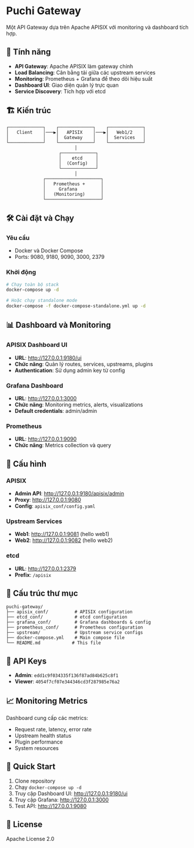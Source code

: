 # Puchi Gateway

Một API Gateway dựa trên Apache APISIX với monitoring và dashboard tích hợp.

## 🚀 Tính năng

- **API Gateway**: Apache APISIX làm gateway chính
- **Load Balancing**: Cân bằng tải giữa các upstream services
- **Monitoring**: Prometheus + Grafana để theo dõi hiệu suất
- **Dashboard UI**: Giao diện quản lý trực quan
- **Service Discovery**: Tích hợp với etcd

## 🏗️ Kiến trúc

```
┌─────────────┐    ┌─────────────┐    ┌─────────────┐
│   Client    │───▶│   APISIX    │───▶│   Web1/2    │
│             │    │  Gateway    │    │  Services   │
└─────────────┘    └─────────────┘    └─────────────┘
                          │
                    ┌─────────────┐
                    │    etcd     │
                    │  (Config)   │
                    └─────────────┘
                          │
              ┌─────────────────────┐
              │   Prometheus +      │
              │     Grafana         │
              │   (Monitoring)      │
              └─────────────────────┘
```

## 🛠️ Cài đặt và Chạy

### Yêu cầu

- Docker và Docker Compose
- Ports: 9080, 9180, 9090, 3000, 2379

### Khởi động

```bash
# Chạy toàn bộ stack
docker-compose up -d

# Hoặc chạy standalone mode
docker-compose -f docker-compose-standalone.yml up -d
```

## 📊 Dashboard và Monitoring

### APISIX Dashboard UI

- **URL**: http://127.0.0.1:9180/ui
- **Chức năng**: Quản lý routes, services, upstreams, plugins
- **Authentication**: Sử dụng admin key từ config

### Grafana Dashboard

- **URL**: http://127.0.0.1:3000
- **Chức năng**: Monitoring metrics, alerts, visualizations
- **Default credentials**: admin/admin

### Prometheus

- **URL**: http://127.0.0.1:9090
- **Chức năng**: Metrics collection và query

## 🔧 Cấu hình

### APISIX

- **Admin API**: http://127.0.0.1:9180/apisix/admin
- **Proxy**: http://127.0.0.1:9080
- **Config**: `apisix_conf/config.yaml`

### Upstream Services

- **Web1**: http://127.0.0.1:9081 (hello web1)
- **Web2**: http://127.0.0.1:9082 (hello web2)

### etcd

- **URL**: http://127.0.0.1:2379
- **Prefix**: `/apisix`

## 📁 Cấu trúc thư mục

```
puchi-gateway/
├── apisix_conf/          # APISIX configuration
├── etcd_conf/            # etcd configuration
├── grafana_conf/         # Grafana dashboards & config
├── prometheus_conf/      # Prometheus configuration
├── upstream/             # Upstream service configs
├── docker-compose.yml    # Main compose file
└── README.md            # This file
```

## 🔑 API Keys

- **Admin**: `edd1c9f034335f136f87ad84b625c8f1`
- **Viewer**: `4054f7cf07e344346cd3f287985e76a2`

## 📈 Monitoring Metrics

Dashboard cung cấp các metrics:

- Request rate, latency, error rate
- Upstream health status
- Plugin performance
- System resources

## 🚀 Quick Start

1. Clone repository
2. Chạy `docker-compose up -d`
3. Truy cập Dashboard UI: http://127.0.0.1:9180/ui
4. Truy cập Grafana: http://127.0.0.1:3000
5. Test API: http://127.0.0.1:9080

## 📝 License

Apache License 2.0
